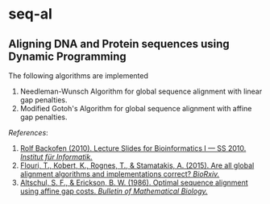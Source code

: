 # seq-al
## Aligning DNA and Protein sequences using Dynamic Programming
 
The following algorithms are implemented
 1. Needleman-Wunsch Algorithm for global sequence alignment with linear gap penalties.
 2. Modified Gotoh's Algorithm for global sequence alignment with affine gap penalties.
 
*References*:
1. [Rolf Backofen (2010). Lecture Slides for Bioinformatics I — SS 2010. *Institut für Informatik.*](http://helios.mi.parisdescartes.fr/~lomn/Cours/BI/Material2019/gap-penalty-gotoh.pdf)
2. [Flouri, T., Kobert, K., Rognes, T., & Stamatakis, A. (2015). Are all global alignment algorithms and implementations correct? *BioRxiv.*](https://doi.org/10.1101/031500)
3. [Altschul, S. F., & Erickson, B. W. (1986). Optimal sequence alignment using affine gap costs. *Bulletin of Mathematical Biology.*](https://doi.org/10.1007/BF02462326)
